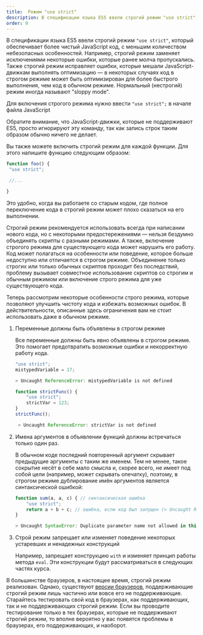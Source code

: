 ```yaml
---
title:  Режим "use strict"
description: В спецификации языка ES5 ввели строгий режим "use strict", который обеспечивает более чистый JavaScript код, с меньшим количеством небезопасных особенностей.
order: 9
---
```


В спецификации языка ES5 ввели строгий режим `"use strict"`, который обеспечивает более чистый JavaScript код, с меньшим количеством небезопасных особенностей. Например, строгий режим заменяет исключениями некоторые ошибки, которые ранее молча пропускались. Также строгий режим исправляет ошибки, которые мешали JavaScript-движкам выполнять оптимизацию — в некоторых случаях код в строгом режиме может быть оптимизирован для более быстрого выполнения, чем код в обычном режиме. Нормальный (нестрогий) режим иногда называют "sloppy mode".

Для включения строгого режима нужно ввести `"use strict";` в начале файла JavaScript

Обратите внимание, что JavaScript-движки, которые не поддерживают ES5, просто игнорируют эту команду, так как запись строк таким образом обычно ничего не делает.

Вы также можете включить строгий режим для каждой функции. Для этого напишите функцию следующим образом:

```javascript
function foo() {
 "use strict";

 //...

}
```

Это удобно, когда вы работаете со старым кодом, где полное переключение кода в строгий режим может плохо сказаться на его выполнении.

Строгий режим рекомендуется использовать всегда при написании нового кода, но с некоторыми предостережениями — нельзя бездумно объединять скрипты с разными режимами. А также, включение строгого режима для существующего кода может нарушить его работу. Код может полагаться на особенности или поведение, которое больше недоступно или отличается в строгом режиме. Объединение только строгих или только обычных скриптов проходит без последствий, проблему вызывает совместное использование скриптов со строгим и обычным режимом или включение строго режима для уже существующего кода.

Теперь рассмотрим некоторые особенности строго режима, которые позволяют улучшить чистоту кода и избежать возможных ошибок. В действительности, описанные здесь ограничения вам не стоит использовать даже в обычном режиме.

1. Переменные должны быть объявлены в строгом режиме

   Все переменные должны быть явно объявлены в строгом режиме. Это помогает предотвратить возможные ошибки и некорректную работу кода.

   ```javascript
   "use strict";
   mistypedVariable = 17;

   > Uncaught ReferenceError: mistypedVariable is not defined
   ```

   ```javascript
   function strictFunc() {
       "use strict";
       strictVar = 123;
   }
   strictFunc();

    > Uncaught ReferenceError: strictVar is not defined
   ```

2. Имена аргументов в объявлении функций должны встречаться только один раз.

   В обычном коде последний повторенный аргумент скрывает предыдущие аргументы с таким же именем. Тем не менее, такое сокрытие несёт в себе мало смысла и, скорее всего, не имеет под собой цели (например, может скрывать опечатку), поэтому, в строгом режиме дублирование имён аргументов является синтаксической ошибкой:

   ```javascript
   function sum(a, a, c) { // синтаксическая ошибка
       "use strict";
       return a + b + c; // ошибка, если код был запущен (> Uncaught ReferenceError: b is not defined)
   }

   > Uncaught SyntaxError: Duplicate parameter name not allowed in this context
   ```

3. Строй режим запрещает или изменяет поведение некоторых устаревших и ненадежных конструкций

   Например, запрещает конструкцию `with` и изменяет принцип работы метода `eval`. Эти конструкции будут рассматриваться в следующих частях курса.

В большинстве браузеров, в настоящее время, строгий режим реализован. Однако, существуют [версии браузеров](http://caniuse.com/use-strict), поддерживающие строгий режим лишь частично или вовсе его не поддерживающие. Старайтесь тестировать свой код в браузерах, как поддерживающих, так и не поддерживающих строгий режим. Если вы проводите тестирование только в тех браузерах, которые не поддерживают строгий режим, то вполне вероятно у вас появятся проблемы в браузерах, его поддерживающих, и наоборот.
